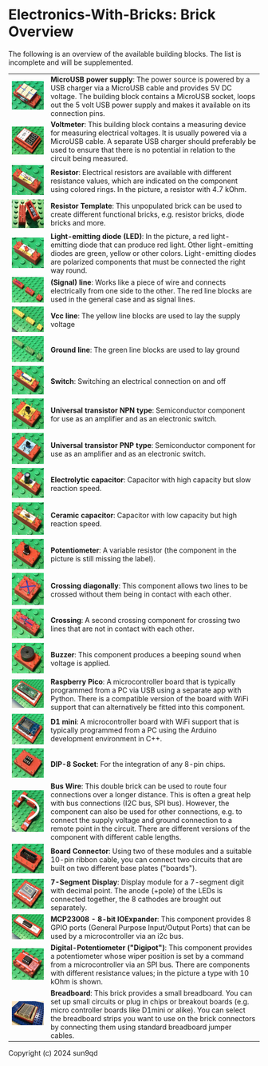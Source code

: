 # Electronics-With-Bricks: Brick Overview

The following is an overview of the available building blocks. The list is incomplete and will be supplemented.

| | |
|:--------------------------------------------------------|:-----------------------------------------|
|![MicroUsbPowerSupply](img/Brick_MicroUsbPowerSupply.jpg)|**MicroUSB power supply**: The power source is powered by a USB charger via a MicroUSB cable and provides 5V DC voltage. The building block contains a MicroUSB socket, loops out the 5 volt USB power supply and makes it available on its connection pins.|
|![Voltmeter](img/Brick_Voltmeter.jpg)|**Voltmeter**: This building block contains a measuring device for measuring electrical voltages. It is usually powered via a MicroUSB cable. A separate USB charger should preferably be used to ensure that there is no potential in relation to the circuit being measured.|
|![Resistor](img/Brick_Resistor.jpg)|**Resistor**: Electrical resistors are available with different resistance values, which are indicated on the component using colored rings. In the picture, a resistor with 4.7 kOhm.|
|![Resistor Template](img/Brick_ResistorTemplate.jpg)|**Resistor Template**: This unpopulated brick can be used to create different functional bricks, e.g. resistor bricks, diode bricks and more.|
|![LED](img/Brick_LED.jpg)|**Light-emitting diode (LED)**: In the picture, a red light-emitting diode that can produce red light. Other light-emitting diodes are green, yellow or other colors. Light-emitting diodes are polarized components that must be connected the right way round.|
|![SignalWire](img/Brick_SignalWire.jpg)|**(Signal) line**: Works like a piece of wire and connects electrically from one side to the other. The red line blocks are used in the general case and as signal lines.|
|![VccWire](img/Brick_VccWire.jpg)|**Vcc line**: The yellow line blocks are used to lay the supply voltage|
|![GroundWire](img/Brick_GroundWire.jpg)|**Ground line**: The green line blocks are used to lay ground|
|![Switch](img/Brick_Switch.jpg)|**Switch**: Switching an electrical connection on and off|
|![npnTransistor](img/Brick_NpnTransistor.jpg)|**Universal transistor NPN type**: Semiconductor component for use as an amplifier and as an electronic switch.|
|![pnpTransistor](img/Brick_PnpTransistor.jpg)|**Universal transistor PNP type**: Semiconductor component for use as an amplifier and as an electronic switch.|
|![Elko](img/Brick_Elko.jpg)|**Electrolytic capacitor**: Capacitor with high capacity but slow reaction speed.|
|![Ceramic capacitor](img/Brick_Kerko.jpg)|**Ceramic capacitor**: Capacitor with low capacity but high reaction speed.|
|![Potentiometer](img/Brick_Potentiometer.jpg)|**Potentiometer**: A variable resistor (the component in the picture is still missing the label).|
|![Crossing diagonally](img/Brick_CrossingDiag.jpg)|**Crossing diagonally**: This component allows two lines to be crossed without them being in contact with each other.|
|![Crossing](img/Brick_Crossing.jpg)|**Crossing**: A second crossing component for crossing two lines that are not in contact with each other.|
|![Buzzer](img/Brick_Buzzer.jpg)|**Buzzer**: This component produces a beeping sound when voltage is applied.|
|![Raspberry Pico](img/Brick_RaspberryPico.jpg)|**Raspberry Pico**: A microcontroller board that is typically programmed from a PC via USB using a separate app with Python. There is a compatible version of the board with WiFi support that can alternatively be fitted into this component.|
|![D1 mini](img/Brick_D1mini.jpg)|**D1 mini**: A microcontroller board with WiFi support that is typically programmed from a PC using the Arduino development environment in C++.|
|![DIP-8 Socket](img/Brick_DIP8Socket.jpg)|**DIP-8 Socket**: For the integration of any 8-pin chips.|
|![Bus Wire](img/Brick_BusWire.jpg)|**Bus Wire**: This double brick can be used to route four connections over a longer distance. This is often a great help with bus connections (I2C bus, SPI bus). However, the component can also be used for other connections, e.g. to connect the supply voltage and ground connection to a remote point in the circuit. There are different versions of the component with different cable lengths.|
|![BoardConnector](img/Brick_BoardConnector.jpg)|**Board Connector**: Using two of these modules and a suitable 10-pin ribbon cable, you can connect two circuits that are built on two different base plates ("boards").|
|![7-Segment Display](img/Brick_7SegmentDisplay.jpg)|**7-Segment Display**: Display module for a 7-segment digit with decimal point. The anode (+pole) of the LEDs is connected together, the 8 cathodes are brought out separately.|
|![IOExpander](img/Brick_IOExpander.jpg)|**MCP23008 - 8-bit IOExpander**: This component provides 8 GPIO ports (General Purpose Input/Output Ports) that can be used by a microcontroller via an i2c bus.|
|![DigiPot](img/Brick_DigiPot.jpg)|**Digital-Potentiometer ("Digipot")**: This component provides a potentiometer whose wiper position is set by a command from a microcontroller via an SPI bus. There are components with different resistance values; in the picture a type with 10 kOhm is shown.|
|![Breadboard](img/Brick_Breadboard.jpg)|**Breadboard**: This brick provides a small breadboard. You can set up small circuits or plug in chips or breakout boards (e.g. micro controller boards like D1mini or alike). You can select the breadboard strips you want to use on the brick connectors by connecting them using standard breadboard jumper cables.|


Copyright (c) 2024 sun9qd


